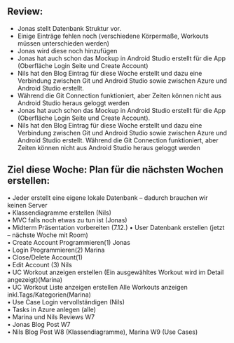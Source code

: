 ## Review:  
- Jonas stellt Datenbank Struktur vor.  
- Einige Einträge fehlen noch (verschiedene Körpermaße, Workouts müssen unterschieden werden)  
- Jonas wird diese noch hinzufügen  
- Jonas hat auch schon das Mockup in Android Studio erstellt für die App (Oberfläche Login Seite und Create Account)  
- Nils hat den Blog Eintrag für diese Woche erstellt und dazu eine Verbindung zwischen Git und Android Studio sowie zwischen Azure und Android Studio erstellt.  
- Während die Git Connection funktioniert, aber Zeiten können nicht aus Android Studio heraus geloggt werden  
- Jonas hat auch schon das Mockup in Android Studio erstellt für die App (Oberfläche Login Seite und Create Account).
- Nils hat den Blog Eintrag für diese Woche erstellt und dazu eine Verbindung zwischen Git und Android Studio sowie zwischen Azure und Android Studio erstellt.
  Während die Git Connection funktioniert, aber Zeiten können nicht aus Android Studio heraus geloggt werden


## Ziel diese Woche: Plan für die nächsten Wochen erstellen:  

•	Jeder erstellt eine eigene lokale Datenbank – dadurch brauchen wir keinen Server  
•	Klassendiagramme erstellen (Nils)  
•	MVC falls noch etwas zu tun ist (Jonas)  
•	Midterm Präsentation vorbereiten (7.12.) 
•	User Datenbank erstellen (jetzt – nächste Woche mit Room)  
•	Create Account Programmieren(1) Jonas  
•	Login Programmieren(2) Marina  
•	Close/Delete Account(1)  
•	Edit Account (3) Nils  
•	UC Workout anzeigen erstellen (Ein ausgewähltes Workout wird im Detail angezeigt)(Marina)  
•	UC Workout Liste anzeigen erstellen Alle Workouts anzeigen inkl.Tags/Kategorien(Marina)  
•	Use Case Login vervollständigen (Nils)  
•	Tasks in Azure anlegen (alle)  
•	Marina und Nils Reviews W7  
•	Jonas Blog Post W7  
•	Nils Blog Post W8 (Klassendiagramme), Marina W9 (Use Cases)  
